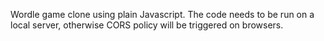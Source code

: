 Wordle game clone using plain Javascript.
The code needs to be run on a local server, otherwise CORS policy will be triggered on browsers.
